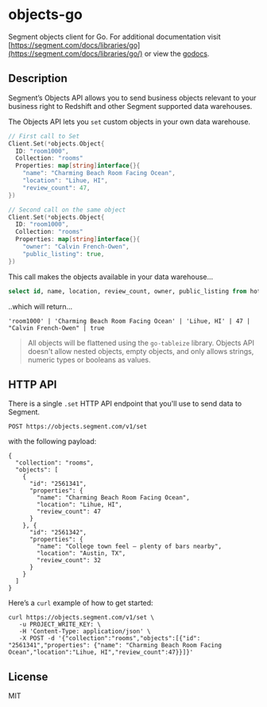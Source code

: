 # objects-go

  Segment objects client for Go. For additional documentation
  visit [https://segment.com/docs/libraries/go](https://segment.com/docs/libraries/go/) or view the [godocs](http://godoc.org/github.com/segmentio/objects-go).

## Description
Segment’s Objects API allows you to send business objects relevant to your business right to Redshift and other Segment supported data warehouses.

The Objects API lets you `set` custom objects in your own data warehouse.

```go
// First call to Set
Client.Set(*objects.Object{
  ID: "room1000",
  Collection: "rooms"
  Properties: map[string]interface{}{
    "name": "Charming Beach Room Facing Ocean",
    "location": "Lihue, HI",
    "review_count": 47,
})

// Second call on the same object 
Client.Set(*objects.Object{
  ID: "room1000",
  Collection: "rooms"
  Properties: map[string]interface{}{
    "owner": "Calvin French-Owen",
    "public_listing": true,
})
```

This call makes the objects available in your data warehouse…

```SQL
select id, name, location, review_count, owner, public_listing from hotel.rooms
```

..which will return…

```CSV
'room1000' | 'Charming Beach Room Facing Ocean' | 'Lihue, HI' | 47 | "Calvin French-Owen" | true
```

> All objects will be flattened using the `go-tableize` library. Objects API doesn't allow nested objects, empty objects, and only allows strings, numeric types or booleans as values.

## HTTP API 

There is a single `.set` HTTP API endpoint that you'll use to send data to Segment. 


    POST https://objects.segment.com/v1/set

with the following payload: 


    {
      "collection": "rooms",
      "objects": [
        {
          "id": "2561341",
          "properties": {
            "name": "Charming Beach Room Facing Ocean",
            "location": "Lihue, HI",
            "review_count": 47
          }
        }, {
          "id": "2561342",
          "properties": {
            "name": "College town feel — plenty of bars nearby",
            "location": "Austin, TX",
            "review_count": 32
          }
        }
      ]
    }

Here’s a `curl` example of how to get started: 


    curl https://objects.segment.com/v1/set \
       -u PROJECT_WRITE_KEY: \
       -H 'Content-Type: application/json' \
       -X POST -d '{"collection":"rooms","objects":[{"id": "2561341","properties": {"name": "Charming Beach Room Facing Ocean","location":"Lihue, HI","review_count":47}}]}'


## License

 MIT
